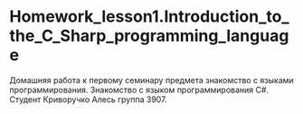 # Homework_lesson1.Introduction_to_the_C_Sharp_programming_language

Домашняя работа к первому семинару предмета знакомство с языками программирования. Знакомство с языком программирования C#.
Студент Криворучко Алесь группа 3907.
